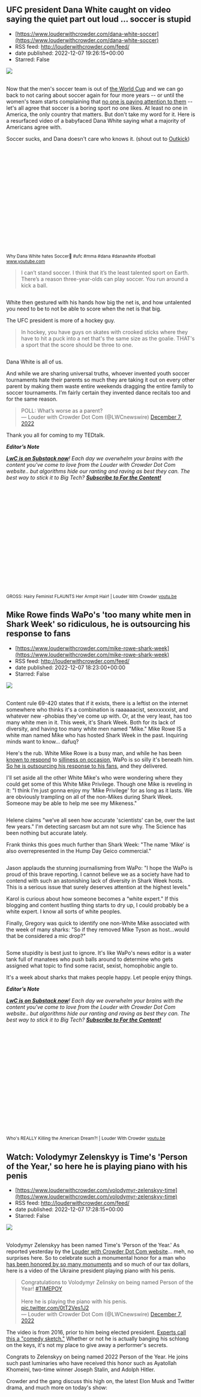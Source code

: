 ## UFC president Dana White caught on video saying the quiet part out loud ... soccer is stupid
 - [https://www.louderwithcrowder.com/dana-white-soccer](https://www.louderwithcrowder.com/dana-white-soccer)
 - RSS feed: http://louderwithcrowder.com/feed/
 - date published: 2022-12-07 19:26:15+00:00
 - Starred: False

<img src="https://www.louderwithcrowder.com/media-library/image.png?id=32309843&amp;width=1245&amp;height=700&amp;coordinates=0%2C0%2C0%2C120" /><br /><br /><p>Now that the men's soccer team is out of <a href="https://www.louderwithcrowder.com/tyler-adams-iranian-reporter" target="_blank">the World Cup</a> and we can go back to not caring about soccer again for four more years -- or until the women's team starts complaining that <a href="https://www.louderwithcrowder.com/don-lemon-soccer" target="_blank">no one is paying attention to them</a> -- let's all agree that soccer is a boring sport no one likes. At least no one in America, the only country that matters. But don't take my word for it. Here is a resurfaced video of a babyfaced Dana White saying what a majority of Americans agree with.</p><p>Soccer sucks, and Dana doesn't care who knows it. (shout out to <a href="https://www.outkick.com/dana-white-hates-soccer-viral-video/" target="_blank">Outkick</a>)</p><p class="shortcode-media shortcode-media-youtube">
<span class="rm-shortcode" style="display: block; padding-top: 56.25%;"></span>
<small class="image-media media-caption">Why Dana White hates Soccer🤔 #ufc #mma #dana #danawhite #football</small>
<small class="image-media media-photo-credit">
<a href="https://www.youtube.com/watch?v=4omp2BkZvH4" target="_blank">www.youtube.com</a>
</small>
</p>
<blockquote>I can’t stand soccer. I think that it’s the least talented sport on Earth. There’s a reason three-year-olds can play soccer. You run around a kick a ball.</blockquote><p class="shortcode-media shortcode-media-rebelmouse-image">
<img alt="" class="rm-shortcode" id="cbf29" src="https://www.louderwithcrowder.com/media-library/image.gif?id=32309910&amp;width=980" />
</p><p>White then gestured with his hands how big the net is, and how untalented you need to be to not be able to score when the net is that big.</p><p>The UFC president is more of a hockey guy.</p><blockquote>In hockey, you have guys on skates with crooked sticks where they have to hit a puck into a net that's the same size as the goalie. THAT's a sport that the score should be three to one.</blockquote><p class="shortcode-media shortcode-media-rebelmouse-image">
<img alt="" class="rm-shortcode" id="167ac" src="https://www.louderwithcrowder.com/media-library/image.gif?id=32309911&amp;width=980" />
</p>
<p>Dana White is all of us.</p><p>And while we are sharing universal truths, whoever invented youth soccer tournaments hate their parents so much they are taking it out on every other parent by making them waste entire weekends dragging the entire family to soccer tournaments. I'm fairly certain they invented dance recitals too and for the same reason.</p><div class="rm-embed embed-media"><blockquote class="twitter-tweet">POLL: What’s worse as a parent?<br />— Louder with Crowder Dot Com (@LWCnewswire) <a href="https://twitter.com/LWCnewswire/status/1600570403067412480?ref_src=twsrc%5Etfw">December 7, 2022</a></blockquote> </div><p>Thank you all for coming to my TEDtalk.</p><p><p>
<em><strong>Editor’s Note</strong>
</em>
</p>
<p>
<em><strong><a href="https://lwcnewswire.substack.com/" target="_blank">LwC is on Substack now</a></strong>! Each day we overwhelm your brains with the content you've come to love from the Louder with Crowder Dot Com website.. but algorithms hide our ranting and raving as best they can. The best way to stick it to Big Tech? </em><strong><a href="https://lwcnewswire.substack.com/" target="_blank"><em>Subscribe to For the Content!</em></a></strong>
</p></p><p class="shortcode-media shortcode-media-youtube">
<span class="rm-shortcode" style="display: block; padding-top: 56.25%;"></span>
<small class="image-media media-caption">GROSS: Hairy Feminist FLAUNTS Her Armpit Hair! | Louder With Crowder</small>
<small class="image-media media-photo-credit">
<a href="https://youtu.be/BTusnlXodsE" target="_blank">youtu.be</a>
</small>
</p>

## Mike Rowe finds WaPo's 'too many white men in Shark Week' so ridiculous, he is outsourcing his response to fans
 - [https://www.louderwithcrowder.com/mike-rowe-shark-week](https://www.louderwithcrowder.com/mike-rowe-shark-week)
 - RSS feed: http://louderwithcrowder.com/feed/
 - date published: 2022-12-07 18:23:00+00:00
 - Starred: False

<img src="https://www.louderwithcrowder.com/media-library/image.jpg?id=32309447&amp;width=1245&amp;height=700&amp;coordinates=0%2C0%2C0%2C120" /><br /><br /><p>Content rule 69-420 states that if it exists, there is a leftist on the internet somewhere who thinks it's a combination is raaaaaacist, sexxxxxxist, and whatever new -phobias they've come up with. Or, at the very least, has too many white men in it. This week, it's Shark Week. Both for its lack of diversity, and having too many white men named "Mike." Mike Rowe IS a white man named Mike who has hosted Shark Week in the past. Inquiring minds want to know... dafuq?</p><p>Here's the rub. White Mike Rowe is a busy man, and while he has been <a href="https://www.louderwithcrowder.com/mike-rowe-fraud-troll" target="_blank">known to respond</a> to <a href="https://www.louderwithcrowder.com/mike-rowe-bullwark" target="_blank">silliness on occasion</a>, WaPo is so silly it's beneath him. <a href="https://www.facebook.com/TheRealMikeRowe/posts/pfbid02dNZdZL3g2FKwVFSzP8TPEhhfaqnNim8LBLWZyW8i1Yk4oZLRNTUCjCf2Xpdu2WY9l" target="_blank">So he is outsourcing his response to his fans</a>, and they delivered. </p><p>I'll set aside all the other White Mike's who were wondering where they could get some of this White Mike Privilege. Though one Mike is reveling in it: "I think I’m just gonna enjoy my 'Mike Privilege' for as long as it lasts. We are obviously trampling on all of the non-Mikes during Shark Week. Someone may be able to help me see my Mikeness."</p><p class="shortcode-media shortcode-media-rebelmouse-image">
<img alt="" class="rm-shortcode" id="1317c" src="https://www.louderwithcrowder.com/media-library/image.gif?id=32309610&amp;width=980" />
</p><p>Helene claims "we’ve all seen how accurate 'scientists' can be, over the last few years." I'm detecting sarcasm but am not sure why. The Science has been nothing but accurate lately.</p><p>Frank thinks this goes much further than Shark Week: "The name 'Mike' is also overrepresented in the Hump Day Geico commercial."</p><p class="shortcode-media shortcode-media-rebelmouse-image">
<img alt="" class="rm-shortcode" id="e1d89" src="https://www.louderwithcrowder.com/media-library/image.gif?id=32309613&amp;width=980" />
</p><p><span></span>Jason applauds the stunning journalisming from WaPo: "I hope the WaPo is proud of this brave reporting. I cannot believe we as a society have had to contend with such an astonishing lack of diversity in Shark Week hosts. This is a serious issue that surely deserves attention at the highest levels."</p><p>Karol is curious about how someone becomes a “white expert." If this blogging and content hustling thing starts to dry up, I could probably be a white expert. I know all sorts of white peoples.</p><p>Finally, Gregory was quick to identify one non-White Mike associated with the week of many sharks: "So if they removed Mike Tyson as host...would that be considered a mic drop?"</p><p class="shortcode-media shortcode-media-rebelmouse-image">
<img alt="" class="rm-shortcode" id="edea7" src="https://www.louderwithcrowder.com/media-library/image.gif?id=32309619&amp;width=980" />
</p><p>Some stupidity is best just to ignore. It's like WaPo's news editor is a water tank full of manatees who push balls around to determine who gets assigned what topic to find some racist, sexist, homophobic angle to.</p><p>It's a week about sharks that makes people happy. Let people enjoy things.</p><p><p>
<em><strong>Editor’s Note</strong>
</em>
</p>
<p>
<em><strong><a href="https://lwcnewswire.substack.com/" target="_blank">LwC is on Substack now</a></strong>! Each day we overwhelm your brains with the content you've come to love from the Louder with Crowder Dot Com website.. but algorithms hide our ranting and raving as best they can. The best way to stick it to Big Tech? </em><strong><a href="https://lwcnewswire.substack.com/" target="_blank"><em>Subscribe to For the Content!</em></a></strong>
</p></p><p class="shortcode-media shortcode-media-youtube">
<span class="rm-shortcode" style="display: block; padding-top: 56.25%;"></span>
<small class="image-media media-caption">Who's REALLY Killing the American Dream?! | Louder With Crowder</small>
<small class="image-media media-photo-credit">
<a href="https://youtu.be/wvMd9wDisJ0" target="_blank">youtu.be</a>
</small>
</p>

## Watch: Volodymyr Zelenskyy is Time's 'Person of the Year,' so here he is playing piano with his penis
 - [https://www.louderwithcrowder.com/volodymyr-zelenskyy-time](https://www.louderwithcrowder.com/volodymyr-zelenskyy-time)
 - RSS feed: http://louderwithcrowder.com/feed/
 - date published: 2022-12-07 17:28:15+00:00
 - Starred: False

<img src="https://www.louderwithcrowder.com/media-library/image.jpg?id=32309317&amp;width=1245&amp;height=700&amp;coordinates=0%2C30%2C0%2C88" /><br /><br /><p>Volodymyr Zelenskyy has been named Time's 'Person of the Year.' As reported yesterday by the <a href="https://www.louderwithcrowder.com/time-person-musk-desantis" target="_blank">Louder with Crowder Dot Com website</a>... meh, no surprises here. So to celebrate such a monumental honor for a man who <a href="https://www.louderwithcrowder.com/sean-penn-zelinksyy" target="_blank">has been honored by so many monuments</a> and so much of our tax dollars, here is a video of the Ukraine president playing piano with his penis.</p><div class="rm-embed embed-media"><blockquote class="twitter-tweet">Congratulations to Volodymyr Zelinsky on being named Person of the Year! <a href="https://twitter.com/hashtag/TIMEPOY?src=hash&amp;ref_src=twsrc%5Etfw">#TIMEPOY</a><br /><br />Here he is playing the piano with his penis. <a href="https://t.co/0tT2Ves1J2">pic.twitter.com/0tT2Ves1J2</a><br />— Louder with Crowder Dot Com (@LWCnewswire) <a href="https://twitter.com/LWCnewswire/status/1600513371543068672?ref_src=twsrc%5Etfw">December 7, 2022</a></blockquote> </div><p>The video is from 2016, prior to him being elected president. <a href="https://www.dailystar.co.uk/news/world-news/ukraine-president-volodymyr-zelenskyy-plays-26379035" target="_blank">Experts call this a "comedy sketch."</a> Whether or not he is actually banging his schlong on the keys, it's not my place to give away a performer's secrets.</p><p>Congrats to Zelenskyy on being named 2022 Person of the Year. He joins such past luminaries who have received this honor such as Ayatollah Khomeini, two-time winner Joseph Stalin, and Adolph Hitler.</p><p>Crowder and the gang discuss this high on, the latest Elon Musk and Twitter drama, and much more on today's show:</p><p class="shortcode-media shortcode-media-youtube">
<span class="rm-shortcode" style="display: block; padding-top: 56.25%;"></span>
<small class="image-media media-caption">HOW THE HELL IS ZELENSKY TIME MAGAZINE "PERSON OF THE YEAR?" | Louder with Crowder</small>
<small class="image-media media-photo-credit">
<a href="https://youtu.be/WDZ5g8dEPkA" target="_blank">youtu.be</a>
</small>
</p>

## Watch: Joe Biden attempts Robin Williams joke after failing at public speaking again, the comedian responds (kinda)
 - [https://www.louderwithcrowder.com/biden-robin-williams](https://www.louderwithcrowder.com/biden-robin-williams)
 - RSS feed: http://louderwithcrowder.com/feed/
 - date published: 2022-12-07 15:41:16+00:00
 - Starred: False

<img src="https://www.louderwithcrowder.com/media-library/image.png?id=32308752&amp;width=1200&amp;height=600&amp;coordinates=0%2C0%2C0%2C198" /><br /><br /><p>A warning to you youngbloods. This post contains a few oldhead references that might confuse you. You might want to look up "Robin Williams" and "Mork & Mindy" on the Google before you get to why we're laughing at Joe Biden today.</p><p>The president's brain failed him <a href="https://www.louderwithcrowder.com/joe-biden-msnbc-sleep" target="_blank">AGAIN</a> at <a href="https://www.louderwithcrowder.com/joe-biden-jackie-walorski" target="_blank">ANOTHER</a> speech. Or, this is another example of his "childhood" "stutter" no one knew about until he ran for president. Let's go now to Arizona.</p><div class="rm-embed embed-media"><blockquote class="twitter-tweet">
		uh ... did he really say that today ? 🧐<br />
<br />
		🔊sound ...🔥🤣 <a href="https://t.co/8mcitIcS2R">pic.twitter.com/8mcitIcS2R</a><br />
		— Wall Street Silver (@WallStreetSilv) <a href="https://twitter.com/WallStreetSilv/status/1600354162826412032?ref_src=twsrc%5Etfw">December 7, 2022</a>
</blockquote></div><blockquote>Three nano chips, three nano chip – chips that are three nano- any- you know what I'm saying. Nano, no-no, I don't know.</blockquote><p class="shortcode-media shortcode-media-rebelmouse-image">
<img alt="" class="rm-shortcode" id="28c46" src="https://www.louderwithcrowder.com/media-library/image.gif?id=32308768&amp;width=980" />
</p><p>It is believed, according to critics and experts, Biden was attempting to do a Robin Williams bit. </p><div class="rm-embed embed-media"><blockquote class="twitter-tweet">Biden is doing Mork and Mindy impersonations now. <a href="https://t.co/KfQiFowQ5z">https://t.co/KfQiFowQ5z</a><br />— Conn Carroll (@conncarroll) <a href="https://twitter.com/conncarroll/status/1600276139683254273?ref_src=twsrc%5Etfw">December 6, 2022</a></blockquote> </div><p><br /></p><div class="rm-embed embed-media"><blockquote class="twitter-tweet">We asked our 9mm News linguist to interpret Biden's remarks. Mork said, "Nanu Nanu is our traditional home world greeting. The president's mispronunciation would be interpreted as, 'No Pringle dust at the bottom of the can will go un-snacked.'"<a href="https://twitter.com/hashtag/copolitics?src=hash&amp;ref_src=twsrc%5Etfw">#copolitics</a> <a href="https://twitter.com/hashtag/9news?src=hash&amp;ref_src=twsrc%5Etfw">#9news</a> <a href="https://twitter.com/hashtag/heynext?src=hash&amp;ref_src=twsrc%5Etfw">#heynext</a> <a href="https://t.co/iWdWfctANo">https://t.co/iWdWfctANo</a><br />— 9mm News (@News9mm) <a href="https://twitter.com/News9mm/status/1600505913428910082?ref_src=twsrc%5Etfw">December 7, 2022</a></blockquote> </div><p><br /></p><div class="rm-embed embed-media"><blockquote class="twitter-tweet">Biden must have been watching a lot of Mork & Mindy lately.<br />— Gregory D. Howe (@wood_brothers21) <a href="https://twitter.com/wood_brothers21/status/1600301660873453568?ref_src=twsrc%5Etfw">December 7, 2022</a></blockquote> </div><p>In the 70s, Williams starred in <em>Mork and Mindy</em>, where he played Mork from Ork. Mork was an alien from the planet Ork. Hence, his full name. Mork's catchphrase was "nanoo nanoo." If Biden was in fact attempting to do Mork, he couldn't even get that right.<br /></p><p>Where I find this funny is a few years ago, <a href="https://www.louderwithcrowder.com/joe-biden-robin-williams-decline" target="_blank">an old Robin Williams clip resurfaced making fun of how unintelligible Biden is</a>. Or, how unintelligible he was then. The clip is from 2009. Think about how much worse Biden has gotten.</p><div class="rm-embed embed-media"><blockquote class="twitter-tweet">Robin Williams way back then Describes Joe Biden.<br />Proof Biden was a joke then. Wake up America they’re laughing at us. <a href="https://t.co/79H12odylt">pic.twitter.com/79H12odylt</a><br />— Dave Harley (@dcalrider) <a href="https://twitter.com/dcalrider/status/1598749920734810112?ref_src=twsrc%5Etfw">December 2, 2022</a></blockquote> </div><blockquote><em>What the f*ck? Joe says sh!t that even people with Tourette's go, "No, no. What is going on?"</em><br /><br /><em>Joe is like your uncle who is on a new drug and hasn't got the dosage right.</em></blockquote><p class="shortcode-media shortcode-media-rebelmouse-image">
<img alt="" class="rm-shortcode" id="617ca" src="https://www.louderwithcrowder.com/media-library/image.gif?id=32308804&amp;width=980" />
</p><p>Linguistics and having a brain that isn't 51% tapioca pudding. What a concept.</p><p>Also, I still miss Robin Williams. Seeing his pictures manages to make me both happy and sad at the same time.</p><p><p>
<em><strong>Editor’s Note</strong>
</em>
</p>
<p>
<em><strong><a href="https://lwcnewswire.substack.com/" target="_blank">LwC is on Substack now</a></strong>! Each day we overwhelm your brains with the content you've come to love from the Louder with Crowder Dot Com website.. but algorithms hide our ranting and raving as best they can. The best way to stick it to Big Tech? </em><strong><a href="https://lwcnewswire.substack.com/" target="_blank"><em>Subscribe to For the Content!</em></a></strong>
</p></p><p class="shortcode-media shortcode-media-youtube">
<span class="rm-shortcode" style="display: block; padding-top: 56.25%;"></span>
<small class="image-media media-caption">Good Will MugClubbing | Louder With Crowder</small>
<small class="image-media media-photo-credit">
<a href="https://youtu.be/84ds6hnnCnU" target="_blank">youtu.be</a>
</small>
</p>

## How the Hell Is Zelenskyy Time Magazine's Person of the Year?! (Show Notes)
 - [https://www.louderwithcrowder.com/show-notes-zelenskyy](https://www.louderwithcrowder.com/show-notes-zelenskyy)
 - RSS feed: http://louderwithcrowder.com/feed/
 - date published: 2022-12-07 14:59:01+00:00
 - Starred: False

<img src="https://www.louderwithcrowder.com/media-library/image.jpg?id=32308683&amp;width=1200&amp;height=600&amp;coordinates=0%2C85%2C0%2C113" /><br /><br /><p>Volodymyr Zelenskyy has been named Time's "Person of the Year," joining such luminaries as Adolf Hitler and Joseph Stalin. But why though? Also, Wikipedia is once again exposing its progressive tendencies. And Elon Musk fired more people!</p><p class="shortcode-media shortcode-media-youtube">
<span class="rm-shortcode" style="display: block; padding-top: 56.25%;"></span>
<small class="image-media media-caption">🔴 LIVE Daily Show!!! | Louder with Crowder</small>
<small class="image-media media-photo-credit">
<a href="https://youtu.be/WDZ5g8dEPkA" target="_blank">youtu.be</a>
</small>
</p>
<p><strong>MISC</strong></p><ul><li><a href="https://www.youtube.com/watch?v=oua0Puihrkc" rel="noopener noreferrer" target="_blank">Volodymyr Zelenskyy 2016 Playing Piano with Penis</a></li><li><a href="https://www.history.co.uk/articles/time-magazine-s-most-surprising-people-of-the-year" rel="noopener noreferrer" target="_blank">TIME MAGAZINE’S MOST SURPRISING PEOPLE OF THE YEAR</a></li><li><a href="https://www.dailywire.com/news/iran-morality-police-abolished-attorney-general-says" rel="noopener noreferrer" target="_blank">Iran Morality Police Abolished, Attorney General Says</a></li><li><a href="https://nypost.com/2022/12/03/twitter-files-reveal-james-baker-in-hunter-biden-laptop-scandal/" rel="noopener noreferrer" target="_blank">https://nypost.com/2022/12/03/twitter-files-reveal-james-baker-in-hunter-biden-laptop-scandal/</a></li><li><a href="https://www.louderwithcrowder.com/james-baker-fired-elon-musk" rel="noopener noreferrer" target="_self" title="view post: Elon Musk fires controversial Twitter lawyer over suppressing Hunter story, handling the 'Twitter Files'">Elon Musk fires controversial Twitter lawyer over suppressing Hunter story, handling the 'Twitter Files'</a></li></ul><p><strong>WIKIPEDIA MARKS TWITTER FILES FOR DELETION</strong></p><ul><li><a href="https://en.wikipedia.org/wiki/Wikipedia:Articles_for_deletion/Twitter_Files_Investigation" rel="noopener noreferrer" target="_blank">Wikipedia:Articles for deletion/Twitter Files Investigation</a></li><li><a href="https://en.wikipedia.org/wiki/Wikipedia:Articles_for_deletion/Twitter_Files_Investigation" rel="noopener noreferrer" target="_blank"></a><a href="https://dailycaller.com/2021/11/29/wikipedia-communism-soviet-union-china/" rel="noopener noreferrer" target="_blank">Wikipedia Moderators Are Debating Removing An Article About Communist Mass Killings For ‘Bias’</a></li></ul><p><p>
<em><strong>Editor’s Note</strong>
</em>
</p>
<p>
<em><strong><a href="https://lwcnewswire.substack.com/" target="_blank">LwC is on Substack now</a></strong>! Each day we overwhelm your brains with the content you've come to love from the Louder with Crowder Dot Com website.. but algorithms hide our ranting and raving as best they can. The best way to stick it to Big Tech? </em><strong><a href="https://lwcnewswire.substack.com/" target="_blank"><em>Subscribe to For the Content!</em></a></strong>
</p></p>

## Watch: Authorities harass old man, who had all his shots, because he didn't have a government-mandated smartphone app
 - [https://www.louderwithcrowder.com/old-man-toronto-airport](https://www.louderwithcrowder.com/old-man-toronto-airport)
 - RSS feed: http://louderwithcrowder.com/feed/
 - date published: 2022-12-07 14:33:51+00:00
 - Starred: False

<img src="https://www.louderwithcrowder.com/media-library/image.jpg?id=32307906&amp;width=1245&amp;height=700&amp;coordinates=0%2C103%2C0%2C15" /><br /><br /><p>We are over two years past fifteen days to flatten the curve, and there are still people who don't understand why citizens would oppose government mandates. This video that's going viral from a Toronto airport is why. A woman and her elderly father followed all the government mandates concerning the schmaccine. This is Canada, so instead of "Fauci Ouchie" we'll call it the "Trudeau Tip."</p><p>Authorities respond by finding more behavior and personal choices to mandate. Like making the elderly man have an app on a phone he doesn't have.</p><div class="rm-embed embed-media"><blockquote class="twitter-tweet">Canada 🇨🇦 <a href="https://t.co/JBUpGymG5N">pic.twitter.com/JBUpGymG5N</a><br />— Clown World ™ 🤡 (@ClownWorld_) <a href="https://twitter.com/ClownWorld_/status/1600400270155915264?ref_src=twsrc%5Etfw">December 7, 2022</a></blockquote> </div><p>Both the old man and his daughter complied. They were wearing masks. They got their Trudeau Tips. The old man -- in a wheelchair -- even specified he got all four of his Trudeau Tips. The woman showed proof of her Trudeau Tips on her app. The old man brought his paperwork issued by the government because he doesn't have an app, because he doesn't have a smartphone. Doesn't matter. The government wants the daughter to put her dad on her app. Why? What's the point when they won't be traveling together? Meh. </p><p>This is why <a href="https://www.louderwithcrowder.com/freedom-convoy-couple-media-narrative" target="_blank">Canada had a Freedom Convoy</a>. And why Trudeau <a href="https://www.louderwithcrowder.com/justin-trudeau-emergencies-act" target="_blank">suspended civil liberties to crush the Freedom Convoy</a>.</p><blockquote>STOOGE: The government wants the app. What's the reason why you don't want to do it?<br />POUTINE PATTY: I don't think I should have to.<br />STOOGE: There has to be a reason though.</blockquote><p class="shortcode-media shortcode-media-rebelmouse-image">
<img alt="" class="rm-shortcode" id="477cc" src="https://www.louderwithcrowder.com/media-library/image.gif?id=32308256&amp;width=980" />
</p><p>This father and daughter did everything they were supposed to because they knew we're hashtag all in this together. They got all the Trudeau Tips, as mandated by the government. They wore face coverings, as mandated by the government. They provided proof of their shots, as mandated by the government. The government finds other things to mandate anyway. </p><p>When your low-information progressive niece with the blue hair doesn't understand why doing whatever your government tells you to do is such a big deal, this is why. Canada is why.</p><p><p>
<em><strong>Editor’s Note</strong>
</em>
</p>
<p>
<em><strong><a href="https://lwcnewswire.substack.com/" target="_blank">LwC is on Substack now</a></strong>! Each day we overwhelm your brains with the content you've come to love from the Louder with Crowder Dot Com website.. but algorithms hide our ranting and raving as best they can. The best way to stick it to Big Tech? </em><strong><a href="https://lwcnewswire.substack.com/" target="_blank"><em>Subscribe to For the Content!</em></a></strong>
</p></p><p class="shortcode-media shortcode-media-youtube">
<span class="rm-shortcode" style="display: block; padding-top: 56.25%;"></span>
<small class="image-media media-caption">EVERYTHING You Need to Know About The Twitter Files! | Louder With Crowder</small>
<small class="image-media media-photo-credit">
<a href="https://youtu.be/1-AirCvNSS4" target="_blank">youtu.be</a>
</small>
</p>

## While San Francisco declares war on Elon Musk over beds, he wants to know 'what about all that fentanyl?'
 - [https://www.louderwithcrowder.com/elon-musk-san-francisco-mayor](https://www.louderwithcrowder.com/elon-musk-san-francisco-mayor)
 - RSS feed: http://louderwithcrowder.com/feed/
 - date published: 2022-12-07 13:46:00+00:00
 - Starred: False

<img src="https://www.louderwithcrowder.com/media-library/image.png?id=32307666&amp;width=1245&amp;height=700&amp;coordinates=0%2C0%2C0%2C118" /><br /><br /><p>The San Francisco government is ready for action. No, not to clean up the crack and poop-littered streets of Pelosiville. They are going after Elon Musk for providing his employees with beds. Elon thinks the government should be focused more on the fentanyl that's killing babies. Ponder who you think is right as we take a trip.</p><p>San Francisco building inspectors are investigating Twitter over reports the company has converted empty office space into sleeping quarters. If employees are working overnight, Musk provides them with beds. Apparently "nap pods" are fine, but Twitter HQ isn't zoned for mattresses and potted plants.</p><div class="rm-embed embed-media"><blockquote class="twitter-tweet">BREAKING: San Francisco building inspectors are launching an investigation into reports Twitter has converted several office rooms at its headquarters into sleeping quarters for employees. 'We need to make sure the building is being used as intended' <a href="https://twitter.com/sfdbi?ref_src=twsrc%5Etfw">@sfdbi</a> rep tells <a href="https://twitter.com/KQEDnews?ref_src=twsrc%5Etfw">@KQEDnews</a><br />— Ted Goldberg (@TedrickG) <a href="https://twitter.com/TedrickG/status/1600234830360240128?ref_src=twsrc%5Etfw">December 6, 2022</a></blockquote> </div><p>Funny thing about San Francisco? While the government is concerned about what it looks like inside an office building, <a href="https://www.louderwithcrowder.com/san-francisco-schoolchildren" target="_blank">this is what it looks like outside</a>.</p><div class="rm-embed embed-media"><blockquote class="twitter-tweet">Wow… this is what kids in San Francisco have to walk through to get home from school… watch till end <a href="https://t.co/zMdsC16Jlf">pic.twitter.com/zMdsC16Jlf</a><br />— Libs of TikTok (@libsoftiktok) <a href="https://twitter.com/libsoftiktok/status/1545591855617695745?ref_src=twsrc%5Etfw">July 9, 2022</a></blockquote> </div><p>Also, <a href="https://www.louderwithcrowder.com/san-francisco-streets" target="_blank">like this</a>.</p><div class="rm-embed embed-media"><blockquote class="twitter-tweet">On my evening walk. SOMA isn’t safe. Just happened. This is disgusting <a href="https://twitter.com/MattHaneySF?ref_src=twsrc%5Etfw">@MattHaneySF</a>. I’ve written to your office and you and failed to take action. Why??? Is it worth your time? <a href="https://t.co/cLwAtb4ZGU">pic.twitter.com/cLwAtb4ZGU</a><br />— J. (@jterrell) <a href="https://twitter.com/jterrell/status/1568066894611226624?ref_src=twsrc%5Etfw">September 9, 2022</a></blockquote> </div><p>The difference is that Elon Musk opposes the progressive worldview and therefore needs to be taken down by any means necessary. The streets of San Francisco are <em>the results of the progressive worldview</em> -- plus are fertile ground for ballot harvesting -- so the government doesn't care as much. </p><p>It's a matter of priorities. While San Francisco Mayor London Breed believes going after Elon Musk is a priority, Musk thinks going after the fentanyl that is killing ten-month-old babies should be a priority.</p><div class="rm-embed embed-media"><blockquote class="twitter-tweet">So city of SF attacks companies providing beds for tired employees instead of making sure kids are safe from fentanyl. Where are your priorities <a href="https://twitter.com/LondonBreed?ref_src=twsrc%5Etfw">@LondonBreed</a>!?<a href="https://t.co/M7QJWP7u0N">https://t.co/M7QJWP7u0N</a><br />— Elon Musk (@elonmusk) <a href="https://twitter.com/elonmusk/status/1600272617759731712?ref_src=twsrc%5Etfw">December 6, 2022</a></blockquote> </div><p>But really, it's the ten-month-old baby's fault they overdosed on fentanyl. Had the baby listened to this guy -- <a href="https://www.louderwithcrowder.com/san-francisco-homeless-guy" target="_blank">who can also be found on the streets of San Francisco</a> -- the baby may have known how to cut it up into a more proper dosage.</p><div class="rm-embed embed-media"><blockquote class="twitter-tweet">People say lack of housing forces local residents into the streets, but James says he came from Texas to San Francisco for the drugs, the non-enforcement of anti-camping laws, and the $820/month in welfare & food stamps. James says he sold fentanyl, 2 weeks ago, to a 15-year-old. <a href="https://t.co/5qMr6tmlWs">pic.twitter.com/5qMr6tmlWs</a><br />— Michael Shellenberger (@ShellenbergerMD) <a href="https://twitter.com/ShellenbergerMD/status/1491418120086454278?ref_src=twsrc%5Etfw">February 9, 2022</a></blockquote> </div><p>I'm sure the Mayor of San Francisco, as well as the city council, will be right on top of these problems they've been ignoring for years and years. Just as soon as they bully Elon Musk into giving Twitter back to Vijaya Gadde, Yoel Roth, and the other "<a href="https://www.louderwithcrowder.com/twitter-engineer-free-speech" target="_blank">commie as f*ck</a>" employees. That takes priority.</p><p><p>
<em><strong>Editor’s Note</strong>
</em>
</p>
<p>
<em><strong><a href="https://lwcnewswire.substack.com/" target="_blank">LwC is on Substack now</a></strong>! Each day we overwhelm your brains with the content you've come to love from the Louder with Crowder Dot Com website.. but algorithms hide our ranting and raving as best they can. The best way to stick it to Big Tech? </em><strong><a href="https://lwcnewswire.substack.com/" target="_blank"><em>Subscribe to For the Content!</em></a></strong>
</p></p><p class="shortcode-media shortcode-media-youtube">
<span class="rm-shortcode" style="display: block; padding-top: 56.25%;"></span>
<small class="image-media media-caption">GROSS: Hairy Feminist FLAUNTS Her Armpit Hair! | Louder With Crowder</small>
<small class="image-media media-photo-credit">
<a href="https://youtu.be/BTusnlXodsE" target="_blank">youtu.be</a>
</small>
</p>

## Howard Stern, corporate sellout, thinks Kirstie Alley being anti-government mandate is what caused her colon cancer
 - [https://www.louderwithcrowder.com/howard-stern-kirstie-alley](https://www.louderwithcrowder.com/howard-stern-kirstie-alley)
 - RSS feed: http://louderwithcrowder.com/feed/
 - date published: 2022-12-07 13:03:24+00:00
 - Starred: False

<img src="https://www.louderwithcrowder.com/media-library/image.png?id=32307554&amp;width=1200&amp;height=800&amp;coordinates=0%2C0%2C24%2C0" /><br /><br /><p>Howard Stern needs to go back to having lesbians shove kielbasa down their throats and stuttering crackheads fart on homeless dwarfs. He was less embarrassing then. </p><p>Now the <a href="https://www.louderwithcrowder.com/ted-cruz-howard-stern" target="_blank">corporate sellout</a> is such a <a href="https://www.louderwithcrowder.com/howard-stern-mask-mandates" target="_blank">shill for the government narrative</a>, he is blaming Kirstie Alley's lack of supporting mandates for her catching colon cancer. Not being anti-schmaccine. Being anti-government forcing the schmaccine.</p><p><a href="https://www.louderwithcrowder.com/actress-kirstie-alley-kaitlan-collins" target="_blank">Kirstie Alley</a>, as most of you know, passed away this week after a brief battle with colon cancer. Here's how the fallen king of all media <a href="https://www.outkick.com/howard-stern-speculates-kirstie-alleys-anti-mandate-stance-caused-her-colon-cancer-death/" target="_blank">analyzed the sudden news</a>.</p><blockquote>I know she was an anti — she was not anti-[schmaccine], but she was anti-mandate. Maybe — this was a theory this morning cause we were all discussing it. Maybe she didn’t go to the doctor soon enough when she wasn’t feeling well? But that’s complete — a story made up by us. I mean, there’s no facts behind it.</blockquote><p class="shortcode-media shortcode-media-rebelmouse-image">
<img alt="" class="rm-shortcode" id="6e89c" src="https://www.louderwithcrowder.com/media-library/image.gif?id=32307594&amp;width=980" />
</p>
<p>There are one of two things at play here, and I'll let you determine which is the less pathetic. The first is that Stern has decided being a hypochondriac corporate sellout shill for the government is his new schtick. And instead of getting people off while they straddle their speakers at home, his new way to "shock" is to get himself off with the most asinine ways to pledge his allegiance to the narrative.</p><p>Or, Stern's failed progressive-brain legit things opposing the federal government forcing your medical decisions means you're anti-doctors, anti-medicne, and anti-the science. </p><p>Kirstie Alley isn't the first person to die suddenly after discovering she had cancer. We lost both my godmother and my aunt this year two weeks after they were diagnosed. Alley is only the first celebrity to die suddenly of cancer after tweeting a few times that maybe, just maybe, government mandates are questionable. </p><p>Stern thinks the two are related. I think Stern is an idiot.</p><p><p>
<em><strong>Editor’s Note</strong>
</em>
</p>
<p>
<em><strong><a href="https://lwcnewswire.substack.com/" target="_blank">LwC is on Substack now</a></strong>! Each day we overwhelm your brains with the content you've come to love from the Louder with Crowder Dot Com website.. but algorithms hide our ranting and raving as best they can. The best way to stick it to Big Tech? </em><strong><a href="https://lwcnewswire.substack.com/" target="_blank"><em>Subscribe to For the Content!</em></a></strong>
</p></p><p class="shortcode-media shortcode-media-youtube">
<span class="rm-shortcode" style="display: block; padding-top: 56.25%;"></span>
<small class="image-media media-caption">EVERYTHING You Need to Know About The Twitter Files! | Louder With Crowder</small>
<small class="image-media media-photo-credit">
<a href="https://youtu.be/1-AirCvNSS4" target="_blank">youtu.be</a>
</small>
</p>
